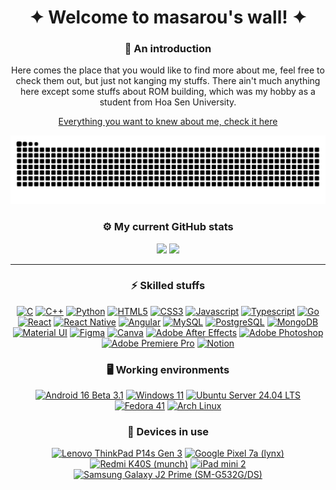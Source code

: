 <h1 align="center">
  ✦ Welcome to masarou's wall! ✦
</h1>

<h3 align="center">
  👋 An introduction
</h3>

<p align="center">
  Here comes the place that you would like to find more about me, feel free to check them out, but just not kanging my stuffs. There ain't much anything here except some stuffs about ROM building, which was my hobby as a student from Hoa Sen University.
</p>

<p align="center">
  <a href="https://itsurboimasarou.carrd.co/">Everything you want to knew about me, check it here</a>
  
  ![Snake animation](https://raw.githubusercontent.com/itsurboimasarou/itsurboimasarou/output/github-contribution-grid-snake-dark.svg)
</p>

<h3 align="center">
  ⚙️ My current GitHub stats
</h3>

<p align="center">
  <img height="180em" src="https://github-readme-stats.vercel.app/api?username=itsurboimasarou&show_icons=true&theme=dark"/>
  <img height="180em" src="https://github-readme-stats.vercel.app/api/top-langs/?username=itsurboimasarou&theme=dark&layout=compact"/>
</p>

---------------------------------------------------------------------------------------

<div align="center">

  ### ⚡ Skilled stuffs
  [![C](https://img.shields.io/badge/C-00599C?style=for-the-badge&logo=c&logoColor=white)](#)
  [![C++](https://img.shields.io/badge/C%2B%2B-00599C?style=for-the-badge&logo=c%2B%2B&logoColor=white)](#)
  [![Python](https://img.shields.io/badge/Python-14354C?style=for-the-badge&logo=python&logoColor=white)](#)
  [![HTML5](https://img.shields.io/badge/HTML5-E34F26?style=for-the-badge&logo=html5&logoColor=white)](#)
  [![CSS3](https://img.shields.io/badge/CSS3-1572B6?style=for-the-badge&logo=css3&logoColor=white)](#)
  [![Javascript](https://img.shields.io/badge/JavaScript-F7DF1E?style=for-the-badge&logo=javascript&logoColor=black)](#)
  [![Typescript](https://img.shields.io/badge/TypeScript-007ACC?style=for-the-badge&logo=typescript&logoColor=white)](#)
  [![Go](https://img.shields.io/badge/Go-00ADD8?style=for-the-badge&logo=go&logoColor=white)](#)
  [![React](https://img.shields.io/badge/React-20232A?style=for-the-badge&logo=react&logoColor=61DAFB)](#)
  [![React Native](https://img.shields.io/badge/React_Native-20232A?style=for-the-badge&logo=react&logoColor=61DAFB)](#)
  [![Angular](https://img.shields.io/badge/Angular-DD0031?style=for-the-badge&logo=angular&logoColor=white)](#)
  [![MySQL](https://img.shields.io/badge/MySQL-00000F?style=for-the-badge&logo=mysql&logoColor=white)](#)
  [![PostgreSQL](https://img.shields.io/badge/PostgreSQL-316192?style=for-the-badge&logo=postgresql&logoColor=white)](#)
  [![MongoDB](https://img.shields.io/badge/MongoDB-4EA94B?style=for-the-badge&logo=mongodb&logoColor=white)](#)
  [![Material UI](https://img.shields.io/badge/Material--UI-0081CB?style=for-the-badge&logo=material-ui&logoColor=white)](#)
  [![Figma](https://img.shields.io/badge/Figma-F24E1E?style=for-the-badge&logo=figma&logoColor=white)](#)
  [![Canva](https://img.shields.io/badge/Canva-%2300C4CC.svg?&style=for-the-badge&logo=Canva&logoColor=whitee)](#)
  [![Adobe After Effects](https://img.shields.io/badge/Adobe%20after%20affects-CF96FD?style=for-the-badge&logo=Adobe%20after%20effects&logoColor=393665)](#)
  [![Adobe Photoshop](https://img.shields.io/badge/Adobe%20Photoshop-31A8FF?style=for-the-badge&logo=Adobe%20Photoshop&logoColor=black)](#)
  [![Adobe Premiere Pro](https://img.shields.io/badge/Adobe%20Premiere%20Pro-9999FF?style=for-the-badge&logo=Adobe%20Premiere%20Pro&logoColor=white)](#)
  [![Notion](https://img.shields.io/badge/Notion-000000?style=for-the-badge&logo=notion&logoColor=white)](#)
  

  ### 🖥️ Working environments
  [![Android 16 Beta 3.1](https://img.shields.io/badge/Android_16_Beta_3.1-32DE84?style=for-the-badge&logo=android&logoColor=white)](https://developer.android.com/about/versions/16/release-notes)
  [![Windows 11](https://img.shields.io/badge/Windows_11-0078D6?style=for-the-badge&logo=microsoft&logoColor=white)](https://www.microsoft.com/en-us/windows/windows-11)
  [![Ubuntu Server 24.04 LTS](https://img.shields.io/badge/Ubuntu_Server_24.04_LTS-E95420?style=for-the-badge&logo=ubuntu&logoColor=white)](https://releases.ubuntu.com/noble)
  [![Fedora 41](https://img.shields.io/badge/Fedora_41-294172?style=for-the-badge&logo=fedora&logoColor=white)](https://fedoramagazine.org/announcing-fedora-linux-41/)
  [![Arch Linux](https://img.shields.io/badge/Arch_Linux-1793D1?style=for-the-badge&logo=arch-linux&logoColor=white)](https://archlinux.org/)

  ### 📱 Devices in use
  [![Lenovo ThinkPad P14s Gen 3](https://img.shields.io/badge/Lenovo-ThinkPad_P14s_Gen_3-ED1C24?style=for-the-badge&logo=lenovo&logoColor=white)](#)
  [![Google Pixel 7a (lynx)](https://img.shields.io/badge/Google_Pixel_7a-343434?style=for-the-badge&logo=google&logoColor=ffffff)](https://blog.google/products/pixel/pixel-7a-io-2023/)
  [![Redmi K40S (munch)](https://img.shields.io/badge/Redmi_K40S-fd4900?style=for-the-badge&logo=xiaomi&logoColor=ffffff)](https://www.mi.com/redmik40s)
  [![iPad mini 2](https://img.shields.io/badge/iPad_mini_2-000000?style=for-the-badge&logo=apple&logoColor=ffffff)](#)
  [![Samsung Galaxy J2 Prime (SM-G532G/DS)](https://img.shields.io/badge/Samsung_Galaxy_J2_Prime_(G532G/DS)-1D49C0?style=for-the-badge&logo=samsung&logoColor=white)](https://www.samsung.com/vn/support/model/SM-G532GZDDXXV/)

</div>
